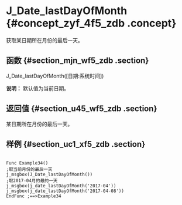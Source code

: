 # J\_Date\_lastDayOfMonth {#concept_zyf_4f5_zdb .concept}

获取某日期所在月份的最后一天。

## 函数 {#section_mjn_wf5_zdb .section}

J\_Date\_lastDayOfMonth\(\[日期:系统时间\]\)

**说明：** 默认值为当前日期。

## 返回值 {#section_u45_wf5_zdb .section}

某日期所在月份的最后一天。

## 样例 {#section_uc1_xf5_zdb .section}

```

Func Example34()
;取当前月份的最后一天
j_msgbox(J_Date_lastDayOfMonth())
;取2017-04月的最的一天
j_msgbox(j_date_lastDayOfMonth('2017-04'))
j_msgbox(j_date_lastDayOfMonth('2017-04-08'))
EndFunc ;==>Example34
```


